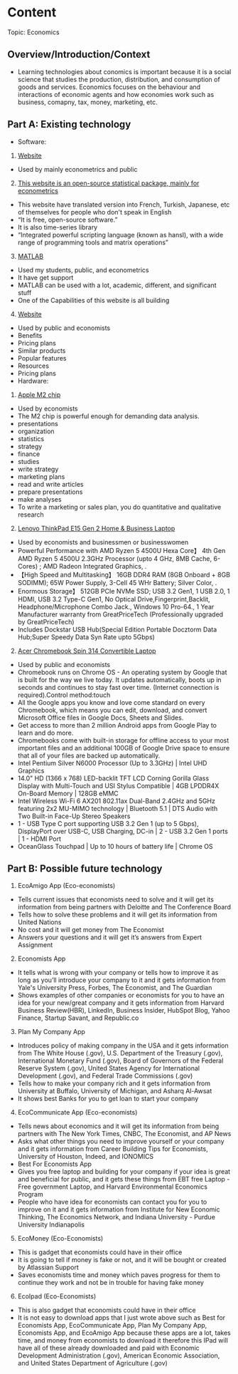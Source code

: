 # Content
Topic: Economics

## Overview/Introduction/Context
*  Learning technologies about conomics is important because it is a social science that studies the production, distribution, and consumption of goods and services. Economics focuses on the behaviour and interactions of economic agents and how economies work such as business, comapny, tax, money, marketing, etc.

## Part A: Existing technology
* Software:
1) [Website](https://images.sftcdn.net/images/t_app-icon-m/p/93a14b7c-96d4-11e6-b980-00163ed833e7/1884510348/gretl-1884510348.png)
*  Used by mainly econometrics and public
2) [This website is an open-source statistical package, mainly for econometrics](https://gretl.sourceforge.net/)
*   This website have translated version into French, Turkish, Japanese, etc of themselves for people who don't speak in English
*   “It is free, open-source software.”
*    It is also time-series library
*   “Integrated powerful scripting language (known as hansl), with a wide range of programming tools and matrix operations”
3) [MATLAB](https://upload.wikimedia.org/wikipedia/commons/2/21/Matlab_Logo.png)
*   Used my students, public, and econometrics
*   It have get support
*   MATLAB can be used with a lot, academic, different, and significant stuff
*   One of the Capabilities of this website is all building
4) [Website](https://encrypted-tbn0.gstatic.com/images?q=tbn:ANd9GcRSU45FkTOfnSYMoF76emsspAXVJD9psJkFOg&usqp=CAU)
*   Used by public and economists
*   Benefits
*   Pricing plans
*   Similar products
*   Popular features
*   Resources
*   Pricing plans
* Hardware:
1) [Apple M2 chip](https://encrypted-tbn0.gstatic.com/images?q=tbn:ANd9GcTa-IyectOULM1gbVwQHqXN7Q5QzveLXssz5lSkL7nQVA&s)
* Used by economists
* The M2 chip is powerful enough for demanding data analysis.
* presentations
* organization
* statistics
* strategy
* finance
* studies
* write strategy
* marketing plans
* read and write articles
* prepare presentations
* make analyses
* To write a marketing or sales plan, you do quantitative and qualitative research
2) [Lenovo ThinkPad E15 Gen 2 Home & Business Laptop](https://m.media-amazon.com/images/I/71hwpV5oXsL._AC_UF894,1000_QL80_.jpg)
* Used by economists and businessmen or businesswomen
* Powerful Performance with AMD Ryzen 5 4500U Hexa Core】 4th Gen AMD Ryzen 5 4500U 2.3GHz Processor (upto 4 GHz, 8MB Cache, 6-Cores) ; AMD Radeon Integrated Graphics, .
* 【High Speed and Multitasking】 16GB DDR4 RAM (8GB Onboard + 8GB SODIMM); 65W Power Supply, 3-Cell 45 WHr Battery; Silver Color, .
* Enormous Storage】 512GB PCIe NVMe SSD; USB 3.2 Gen1, 1 USB 2.0, 1 HDMI, USB 3.2 Type-C Gen1, No Optical Drive,Fingerprint,Backlit, Headphone/Microphone Combo Jack., Windows 10 Pro-64., 1 Year Manufacturer warranty from GreatPriceTech (Professionally upgraded by GreatPriceTech)
* Includes Dockstar USB Hub(Special Edition Portable Docztorm Data Hub;Super Speedy Data Syn Rate upto 5Gbps)
2) [Acer Chromebook Spin 314 Convertible Laptop](https://m.media-amazon.com/images/I/51soQu6K+FL.jpg)
* Used by public and economists
* Chromebook runs on Chrome OS - An operating system by Google that is built for the way we live today. It updates automatically, boots up in seconds and continues to stay fast over time. (Internet connection is required).Control method:touch
* All the Google apps you know and love come standard on every Chromebook, which means you can edit, download, and convert Microsoft Office files in Google Docs, Sheets and Slides.
* Get access to more than 2 million Android apps from Google Play to learn and do more.
* Chromebooks come with built-in storage for offline access to your most important files and an additional 100GB of Google Drive space to ensure that all of your files are backed up automatically.
* Intel Pentium Silver N6000 Processor (Up to 3.3GHz) | Intel UHD Graphics
* 14.0" HD (1366 x 768) LED-backlit TFT LCD Corning Gorilla Glass Display with Multi-Touch and USI Stylus Compatible | 4GB LPDDR4X On-Board Memory | 128GB eMMC
* Intel Wireless Wi-Fi 6 AX201 802.11ax Dual-Band 2.4GHz and 5GHz featuring 2x2 MU-MIMO technology | Bluetooth 5.1 | DTS Audio with Two Built-in Face-Up Stereo Speakers
* 1 - USB Type C port supporting USB 3.2 Gen 1 (up to 5 Gbps), DisplayPort over USB-C, USB Charging, DC-in | 2 - USB 3.2 Gen 1 ports | 1 - HDMI Port
* OceanGlass Touchpad | Up to 10 hours of battery life | Chrome OS


## Part B: Possible future technology
1) EcoAmigo App (Eco-economists)
* Tells current issues that economists need to solve and it will get its information from being partners with Deloitte and The Conference Board
* Tells how to solve these problems and it will get its information from United Nations
* No cost and it will get money from The Economist
* Answers your questions and it will get it’s answers from Expert Assignment
2) Economists App
* It tells what is wrong with your company or tells how to improve it as long as you’ll introduce your company to it and it gets information from Yale's University Press, Forbes, The Economist, and The Guardian
* Shows examples of other companies or economists for you to have an idea for your new/great company and it gets information from Harvard Business Review(HBR), LinkedIn, Business Insider, HubSpot Blog, Yahoo Finance, Startup Savant, and Republic.co
3) Plan My Company App
* Introduces policy of making company in the USA and it gets information from The White House (.gov), U.S. Department of the Treasury (.gov), International Monetary Fund (.gov), Board of Governors of the Federal Reserve System (.gov), United States Agency for International Development (.gov), and Federal Trade Commissions (.gov)
* Tells how to make your company rich and it gets information from University at Buffalo, University of Michigan, and Asharq Al-Awsat
* It shows best Banks for you to get loan to start your company
4) EcoCommunicate App (Eco-economists)
* Tells news about economics and it will get its information from being partners with The New York Times, CNBC, The Economist, and AP News
* Asks what other things you need to improve yourself or your company and it gets information from Career Building Tips for Economists, University of Houston, Indeed, and IONOMICS
* Best For Economists App
* Gives you free laptop and building for your company if your idea is great and beneficial for public, and it gets these things from EBT  free Laptop - Free government Laptop, and Harvard Environmental Economics Program
* People who have idea for economists can contact you for you to improve on it and it gets information from Institute for New Economic Thinking, The Economics Network, and Indiana University - Purdue University Indianapolis
5) EcoMoney (Eco-Economists)
* This is gadget that economists could have in their office
* It is going to tell if money is fake or not, and it will be bought or created by Atlassian Support
* Saves economists time and money which paves progress for them to continue they work and not be in trouble for having fake money
6) EcoIpad (Eco-Economists)
* This is also gadget that economists could have in their office
* It is not easy to download apps that I just wrote above such as Best for Economists App, EcoCommunicate App, Plan My Company App, Economists App, and EcoAmigo App because these apps are a lot, takes time, and money from economists to download it therefore this IPad will have all of these already downloaded and paid with Economic Development Administration (.gov), American Economic Association, and United States Department of Agriculture (.gov)

